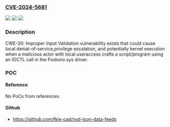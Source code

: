 ### [CVE-2024-5681](https://cve.mitre.org/cgi-bin/cvename.cgi?name=CVE-2024-5681)
![](https://img.shields.io/static/v1?label=Product&message=EcoStruxure%20Foxboro%20DCS%20Core%20Control%20Services&color=blue)
![](https://img.shields.io/static/v1?label=Version&message=%3D%20Versions%209.8%20and%20prior%20&color=brighgreen)
![](https://img.shields.io/static/v1?label=Vulnerability&message=CWE-20%20Improper%20Input%20Validation&color=brighgreen)

### Description

CWE-20: Improper Input Validation vulnerability exists that could cause local denial-of-service,privilege escalation, and potentially kernel execution when a malicious actor with local useraccess crafts a script/program using an IOCTL call in the Foxboro.sys driver.

### POC

#### Reference
No PoCs from references.

#### Github
- https://github.com/fkie-cad/nvd-json-data-feeds


